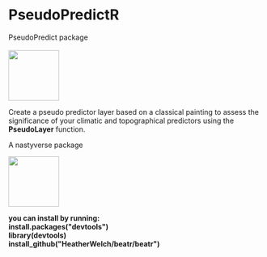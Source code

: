 # PseudoPredictR

PseudoPredict package <br />  
<img src="PseudoPredictR/inst/imgs/beatr.png?raw=True" width="100">

Create a pseudo predictor layer based on a classical painting to assess the significance of your climatic and topographical predictors using the **PseudoLayer** function.

A nastyverse package <br />

<img src="PseudoPredictR/inst/imgs/nastyverse.png?raw=True" width="100">


**you can install by running:  
install.packages("devtools") <br />
library(devtools) <br />
install_github("HeatherWelch/beatr/beatr") <br />**


